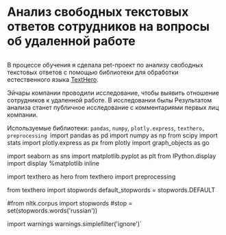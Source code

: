 # Анализ свободных текстовых ответов сотрудников на вопросы об удаленной работе
  
##
В процессе обучения я сделала pet-проект по анализу свободных текстовых ответов с помощью библиотеки для обработки естественного языка [TextHero](https://texthero.org/). 
  
Эйчары компании проводили исследование, чтобы выявить отношение сотрудников к удаленной работе. В исследовании былы Результатом анализа станет публичное исследование с комментариями первых лиц компании.
  
Используемые библиотеки: `pandas`, `numpy`, `plotly.express`, `texthero, preprocessing
`import pandas as pd
import numpy as np
from scipy import stats
import plotly.express as px
from plotly import graph_objects as go

import seaborn as sns 
import matplotlib.pyplot as plt
from IPython.display import display
%matplotlib inline 

import texthero as hero
from texthero import preprocessing

from texthero import stopwords
default_stopwords = stopwords.DEFAULT

#from nltk.corpus import stopwords
#stop = set(stopwords.words('russian'))

import warnings
warnings.simplefilter('ignore')`
